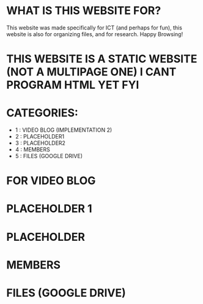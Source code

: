 # WHAT IS THIS WEBSITE FOR?
This website was made specifically for ICT (and perhaps for fun), this website is also for organizing files, and for research. Happy Browsing!

# THIS WEBSITE IS A STATIC WEBSITE (NOT A MULTIPAGE ONE) I CANT PROGRAM HTML YET FYI

# CATEGORIES:
- 1 : VIDEO BLOG (IMPLEMENTATION 2)
- 2 : PLACEHOLDER1
- 3 : PLACEHOLDER2
- 4 : MEMBERS
- 5 : FILES (GOOGLE DRIVE)

# FOR VIDEO BLOG #



# PLACEHOLDER 1 #


# PLACEHOLDER #


# MEMBERS #



# FILES (GOOGLE DRIVE) #












